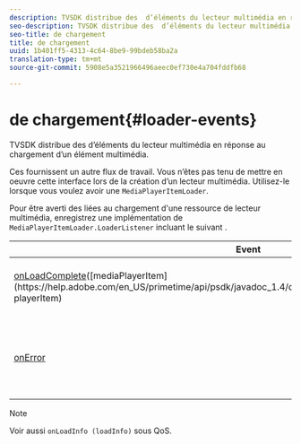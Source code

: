 ```yaml
---
description: TVSDK distribue des  d’éléments du lecteur multimédia en réponse au chargement d’un élément multimédia.
seo-description: TVSDK distribue des  d’éléments du lecteur multimédia en réponse au chargement d’un élément multimédia.
seo-title: de chargement
title: de chargement
uuid: 1b401ff5-4313-4c64-8be9-99bdeb58ba2a
translation-type: tm+mt
source-git-commit: 5908e5a3521966496aeec0ef730e4a704fddfb68

---
```



# de chargement{#loader-events}

TVSDK distribue des  d’éléments du lecteur multimédia en réponse au chargement d’un élément multimédia.

Ces  fournissent un autre flux de travail. Vous n’êtes pas tenu de mettre en oeuvre cette interface lors de la création d’un lecteur multimédia. Utilisez-le lorsque vous voulez avoir une `MediaPlayerItemLoader`.

Pour être averti des  liées au chargement d&#39;une ressource de lecteur multimédia, enregistrez une implémentation de `MediaPlayerItemLoader.LoaderListener` incluant le suivant .

| Event | Signification |
|---|---|
| [onLoadComplete](https://help.adobe.com/en_US/primetime/api/psdk/javadoc_1.4/com/adobe/mediacore/MediaPlayerItemLoader.LoaderListener.html#onLoadComplete(com.adobe.mediacore.MediaPlayerItem))([mediaPlayerItem](https://help.adobe.com/en_US/primetime/api/psdk/javadoc_1.4/com/adobe/mediacore/MediaPlayerItem.html) playerItem) | Chargement de la ressource multimédia terminé. |
| [onError](https://help.adobe.com/en_US/primetime/api/psdk/javadoc_1.4/com/adobe/mediacore/MediaPlayerItemLoader.LoaderListener.html#onError(com.adobe.ave.MediaErrorCode,%20java.lang.String)) | Un problème est survenu lors du chargement des ressources du média. |

>[!NOTE]
>
>Voir aussi `onLoadInfo (loadInfo)` sous  QoS.


